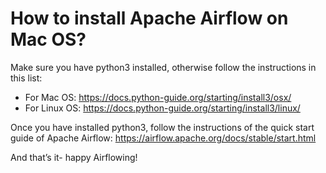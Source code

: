 # How to install Apache Airflow on Mac OS?

Make sure you have python3 installed, otherwise follow the instructions in this list: 
- For Mac OS: https://docs.python-guide.org/starting/install3/osx/
- For Linux OS: https://docs.python-guide.org/starting/install3/linux/

Once you have installed python3, follow the instructions of the quick start guide of Apache Airflow: https://airflow.apache.org/docs/stable/start.html


And that’s it- happy Airflowing!